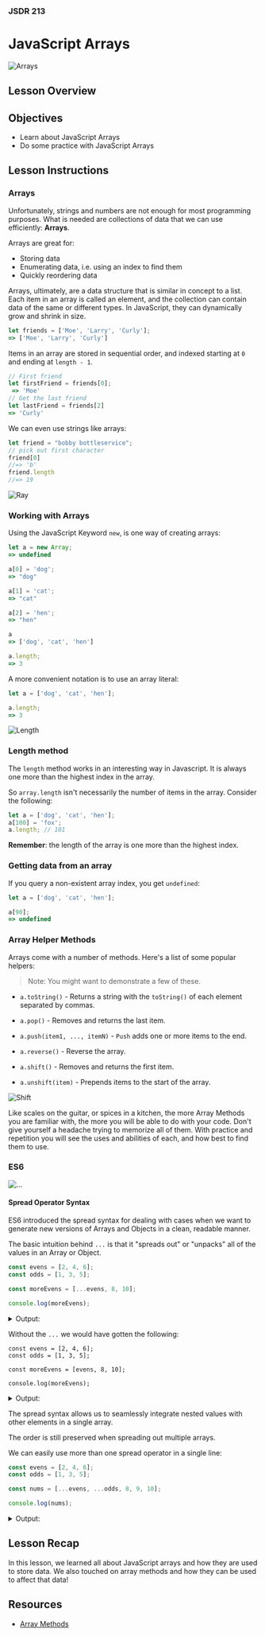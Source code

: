 ### JSDR 213

# JavaScript Arrays

![Arrays](https://external-content.duckduckgo.com/iu/?u=https%3A%2F%2Fs3-us-west-2.amazonaws.com%2Fcleverbeagle-uploads%2FWhat-are-JavaScript-arrays-BPH.png&f=1&nofb=1)

## Lesson Overview

## Objectives
 - Learn about JavaScript Arrays
 - Do some practice with JavaScript Arrays

## Lesson Instructions

### Arrays

Unfortunately, strings and numbers are not enough for most programming purposes.
What is needed are collections of data that we can use efficiently: **Arrays**.

Arrays are great for:
 * Storing data
 * Enumerating data, i.e. using an index to find them
 * Quickly reordering data

Arrays, ultimately, are a data structure that is similar in concept to a list. Each item in an array is called an element, and the collection can contain data of the same or different types. In JavaScript, they can dynamically grow and shrink in size.

```javascript
let friends = ['Moe', 'Larry', 'Curly'];
=> ['Moe', 'Larry', 'Curly']
```

Items in an array are stored in sequential order, and indexed starting at `0` and ending at `length - 1`.

```javascript
// First friend
let firstFriend = friends[0];
 => 'Moe'
// Get the last friend
let lastFriend = friends[2]
=> 'Curly'
```

We can even use strings like arrays:

```javascript
let friend = "bobby bottleservice";
// pick out first character
friend[0]
//=> 'b'
friend.length
//=> 19
```

![Ray](https://c.tenor.com/lK9WCmPFfUIAAAAC/finding-nemo-sting-ray.gif)

### Working with Arrays

Using the JavaScript Keyword `new`, is one way of creating arrays:

```javascript
let a = new Array;
=> undefined

a[0] = 'dog';
=> "dog"

a[1] = 'cat';
=> "cat"

a[2] = 'hen';
=> "hen"

a
=> ['dog', 'cat', 'hen']

a.length;
=> 3
```

A more convenient notation is to use an array literal:

```javascript
let a = ['dog', 'cat', 'hen'];

a.length;
=> 3
```

![Length](https://external-content.duckduckgo.com/iu/?u=https%3A%2F%2Fmedia.giphy.com%2Fmedia%2F3o7btOtfwq4iFqCxb2%2Fgiphy.gif&f=1&nofb=1)

### Length method

The `length` method works in an interesting way in Javascript. It is always one more than the highest index in the array.

So `array.length` isn't necessarily the number of items in the array. Consider the following:

```javascript
let a = ['dog', 'cat', 'hen'];
a[100] = 'fox';
a.length; // 101
```

**Remember**: the length of the array is one more than the highest index.

### Getting data from an array

If you query a non-existent array index, you get `undefined`:

```javascript
let a = ['dog', 'cat', 'hen'];

a[90];
=> undefined
```

### Array Helper Methods

Arrays come with a number of methods. Here's a list of some popular helpers:

> Note: You might want to demonstrate a few of these.

- `a.toString()` - Returns a string with the `toString()` of each element separated by commas.

- `a.pop()` - Removes and returns the last item.

- `a.push(item1, ..., itemN)` - `Push` adds one or more items to the end.

- `a.reverse()` - Reverse the array.

- `a.shift()` - Removes and returns the first item.

- `a.unshift(item)` - Prepends items to the start of the array.

![Shift](https://external-content.duckduckgo.com/iu/?u=https%3A%2F%2Fmedia.giphy.com%2Fmedia%2Fo5BzNDDFQnepi%2Fgiphy.gif&f=1&nofb=1)


Like scales on the guitar, or spices in a kitchen, the more Array Methods you are familiar with, the more you will be able to do with your code. Don't give yourself a headache trying to memorize all of them. With practice and repetition you will see the uses and abilities of each, and how best to find them to use.


### ES6
![...](https://external-content.duckduckgo.com/iu/?u=https%3A%2F%2Fwww.sheknows.com%2Fwp-content%2Fuploads%2F2018%2F08%2Fellipsis_xr1tub.gif&f=1&nofb=1)

#### Spread Operator Syntax

ES6 introduced the spread syntax for dealing with cases when we want to generate new versions of Arrays and Objects in a clean, readable manner.

The basic intuition behind `...` is that it "spreads out" or "unpacks" all of the values in an Array or Object.

```javascript
const evens = [2, 4, 6];
const odds = [1, 3, 5];

const moreEvens = [...evens, 8, 10];

console.log(moreEvens);
```

<details>
    <summary>Output:</summary>
    
```
[ 2, 4, 6, 8, 10 ]
```

</details>

Without the `...` we would have gotten the following:

```
const evens = [2, 4, 6];
const odds = [1, 3, 5];

const moreEvens = [evens, 8, 10];

console.log(moreEvens);
```
<details>
    <summary>Output:</summary>
    
```
[ [ 2, 4, 6 ], 8, 10 ]
```

</details>

The spread syntax allows us to seamlessly integrate nested values with other elements in a single array.

The order is still preserved when spreading out multiple arrays.

We can easily use more than one spread operator in a single line:

```javascript
const evens = [2, 4, 6];
const odds = [1, 3, 5];

const nums = [...evens, ...odds, 8, 9, 10];

console.log(nums);
```

<details>
    <summary>Output:</summary>
    
```
[ 2, 4, 6, 1, 3, 5, 8, 9, 10 ]
```

</details>


## Lesson Recap
In this lesson, we learned all about JavaScript arrays and how they are used to store data.  We also touched on array methods and how they can be used to affect that data!

## Resources
 - [Array Methods](https://developer.mozilla.org/en-US/docs/Web/JavaScript/Reference/Global_Objects/Array)
